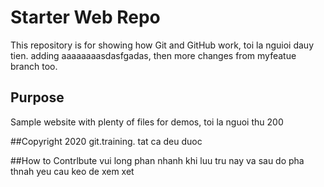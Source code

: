 # Starter Web Repo

This repository is for showing how Git and GitHub work, toi la nguioi dauy tien. adding aaaaaaaasdasfgadas, then more changes from myfeatue branch too.

## Purpose

Sample website with plenty of files for demos, toi la nguoi thu 200

##Copyright
2020 git.training. tat ca deu duoc

##How to Contrlbute
vui long phan nhanh khi luu tru nay va sau do pha thnah yeu cau keo de xem xet